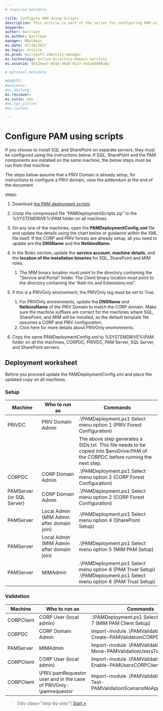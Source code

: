 ```yaml
---
# required metadata

title: Configure PAM using Scripts
description: This article is part of the series for configuring PAM using scripts. It covers the modification of the XML file that will be used by the PAM deployment scripts.
keywords:
author: barclayn
ms.author: barclayn
manager: MBaldwin
ms.date: 07/20/2017
ms.topic: article
ms.prod: microsoft-identity-manager
ms.technology: active-directory-domain-services
ms.assetid: 4b524ae7-6610-40a0-8127-de5a08988a8a

# optional metadata

#ROBOTS:
#audience:
#ms.devlang:
ms.reviewer:
ms.suite: ems
#ms.tgt_pltfrm:
#ms.custom:

---
```


# Configure PAM using scripts

If you choose to install SQL and SharePoint on separate servers, they must be configured using the instructions below. If SQL, SharePoint and the PAM components are installed on the same machine, the below steps must be run from that machine.

The steps below assume that a PRIV Domain is already setup, for instructions to configure a PRIV domain, view the addendum at the end of the document.

steps:

1. Download [the PAM deployment scripts](https://www.microsoft.com/download/details.aspx?id=53941)
2. Unzip the compressed file “PAMDeploymentScripts.zip” to the %SYSTEMDRIVE%\PAM folder on all machines.
3. On any one of the machines, open the **PAMDeploymentConfig.xml** file and update the details using the chart below or guidance within the XML file itself. If the CORP and PRIV forests are already setup, all you need to update are the **DNSName** and the **NetbiosName.**
4. In the Roles section, update the **service account**, **machine details**, and the **location of the installation binaries** for SQL, SharePoint and MIM roles.
    1. The MIM binary location must point to the directory containing the “Service and Portal” folder. The Client binary location must point to the directory containing the “Add-ins and Extensions.msi”.

5. If this is a PRIVOnly environment, the PRIVOnly tag must be set to True.
    1. For PRIVOnly environments, update the **DNSName** and **NetbiosName** of the PRIV Domain to match the CORP domain. Make sure the machine suffixes are correct for the machines where SQL, SharePoint, and MIM will be installed, as the default template file assumes a CORP and PRIV configuration.
    2. Click here for more details about PRIVOnly environments.

6. Copy the same PAMDeploymentConfig.xml to %SYSTEMDRIVE%\PAM folder on all the machines, CORPDC, PRIVDC, PAM Server, SQL Server, and SharePoint servers.


## Deployment worksheet

Before you proceed update the PAMDeploymentConfig.xml and place the updated copy on all machines.

### Setup

|Machine   | Who to run as   |Commands   |
|---|---|---|
|  PRIVDC |PRIV Domain Admin   | .\PAMDeployment.ps1 Select menu option 1 (PRIV Forest Configuration)   |
|   |   |  The above step generates a SIDs.txt. This file needs to be copied into $envDrive:PAM of the CORPDC before running the next step. |
| CORPDC  |CORP Domain Admin   | .\PAMDeployment.ps1 Select menu option 2 (CORP Forest Configuration)   |
| PAMServer (or SQL Server)   |CORP Domain Admin   |  .\PAMDeployment.ps1 Select menu option 2 (CORP Forest Configuration)  |
|  PAMServer |  Local Admin (MIM Admin after domain join) |  .\PAMDeployment.ps1 Select menu option 4 (SharePoint Setup)  |
| PAMServer  | Local Admin (MIM Admin after domain join)  | .\PAMDeployment.ps1 Select menu option 5 (MIM PAM Setup)   |
|  PAMServer |MIMAdmin   | .\PAMDeployment.ps1 Select menu option 6 (PAM Trust Setup) .\PAMDeployment.ps1 Select menu option 6 (PAM Trust Setup) |

### Validation

|  Machine | Who to run as   | Commands   |
|---|---|---|
| CORPClient  | CORP User (local admin)  |   .\PAMDeployment.ps1 Select menu option 7 (MIM PAM Client Setup)  |
| CORPDC  | CORP Domain Admin   | Import-module .\PAMValidation.psm1 ; Create-PAMValidationCORPDCConfig   |
| PAMServer   | MIMAdmin  | Import-module .\PAMValidation.psm1 ; Move-PAMValidationUsersToPAM  |
| CORPClient  | CORP User (local admin)   |   Import-module .\PAMValidation.psm1 ; Enable-PAMUsersCORPClientRemote |
|  CORPClient | <PRIV>\PRIV.pamRequestor user and in the case of PRIVOnly : <CORP>\pamrequestor   | Import-module .\PAMValidation.psm1 ; Test-PAMValidationScenarioNoApprovalRequest  |


> [!div class="step-by-step"]
> [Start »](sp1-step1-configuring-priv-domain.md)
